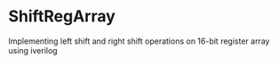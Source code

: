 # ShiftRegArray
Implementing left shift and right shift operations on 16-bit register array using iverilog
